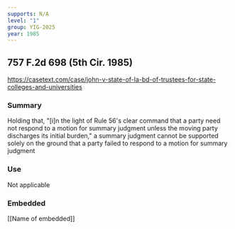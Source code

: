 ```yaml
---
supports: N/A
level: "1"
group: YIG-2025
year: 1985
---
```

## 757 F.2d 698 (5th Cir. 1985)

https://casetext.com/case/john-v-state-of-la-bd-of-trustees-for-state-colleges-and-universities

### Summary

Holding that, "[i]n the light of Rule 56's clear command that a party need not respond to a motion for summary judgment unless the moving party discharges its initial burden," a summary judgment cannot be supported solely on the ground that a party failed to respond to a motion for summary judgment

### Use

Not applicable

### Embedded

[[Name of embedded]]